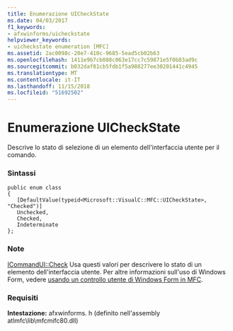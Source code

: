 ```yaml
---
title: Enumerazione UICheckState
ms.date: 04/03/2017
f1_keywords:
- afxwinforms/uicheckstate
helpviewer_keywords:
- uicheckstate enumeration [MFC]
ms.assetid: 2ac0098c-20e7-410c-9685-5ead5cb02b63
ms.openlocfilehash: 1411e9b7cb088c063e17cc7c59871e5f0b83ad9c
ms.sourcegitcommit: b032daf81cb5fdb1f5a988277ee30201441c4945
ms.translationtype: MT
ms.contentlocale: it-IT
ms.lasthandoff: 11/15/2018
ms.locfileid: "51692502"
---
```

# <a name="uicheckstate-enumeration"></a>Enumerazione UICheckState

Descrive lo stato di selezione di un elemento dell'interfaccia utente per il comando.

### <a name="syntax"></a>Sintassi

```
public enum class
{
   [DefaultValue(typeid<Microsoft::VisualC::MFC::UICheckState>, "Checked")]
   Unchecked,
   Checked,
   Indeterminate
};
```

### <a name="remarks"></a>Note

[ICommandUI::Check](icommandui-interface.md#check) Usa questi valori per descrivere lo stato di un elemento dell'interfaccia utente.
Per altre informazioni sull'uso di Windows Form, vedere [usando un controllo utente di Windows Form in MFC](../../dotnet/using-a-windows-form-user-control-in-mfc.md).

### <a name="requirements"></a>Requisiti

**Intestazione:** afxwinforms. h (definito nell'assembly atlmfc\lib\mfcmifc80.dll)
